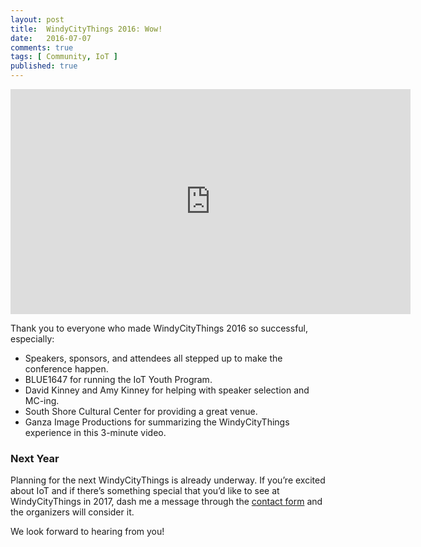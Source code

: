 ```yaml
---
layout: post
title:  WindyCityThings 2016: Wow!
date:   2016-07-07
comments: true
tags: [ Community, IoT ]
published: true
---
```


<div class="video-container">
<iframe src="https://player.vimeo.com/video/173577064?color=f00004&title=0&byline=0&portrait=0" width="640" height="360" frameborder="0" webkitallowfullscreen mozallowfullscreen allowfullscreen></iframe>
</div>

Thank you to everyone who made WindyCityThings 2016 so successful, especially:
* Speakers, sponsors, and attendees all stepped up to make the conference happen.
* BLUE1647 for running the IoT Youth Program.
* David Kinney and Amy Kinney for helping with speaker selection and MC-ing.
* South Shore Cultural Center for providing a great venue.
* Ganza Image Productions for summarizing the WindyCityThings experience in this 3-minute video.

<!--more-->

### Next Year

Planning for the next WindyCityThings is already underway. If you’re excited about IoT and if there’s something special that you’d like to see at WindyCityThings in 2017, dash me a message through the [contact form](/contact) and the organizers will consider it.

We look forward to hearing from you!
